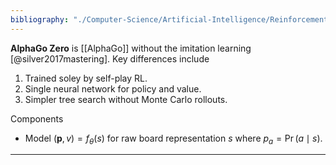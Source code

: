 ```yaml
---
bibliography: "./Computer-Science/Artificial-Intelligence/Reinforcement-Learning/papers.bib"
---
```


**AlphaGo Zero** is [[AlphaGo]] without the imitation learning [@silver2017mastering]. Key differences include

1. Trained soley by self-play RL.
2. Single neural network for policy and value.
3. Simpler tree search without Monte Carlo rollouts.

Components

* Model $(\mathbf{p}, v) = f_\theta(s)$ for raw board representation $s$ where $p_a = \Pr(a \mid s)$.

---